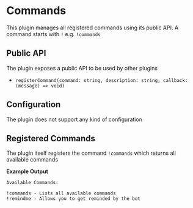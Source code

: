 # Commands

This plugin manages all registered commands using its public API. A command starts with `!` e.g. `!commands`

## Public API

The plugin exposes a public API to be used by other plugins

- `registerCommand(command: string, description: string, callback: (message) => void)`

## Configuration

The plugin does not support any kind of configuration

## Registered Commands

The plugin itself registers the command `!commands` which returns all available commands

**Example Output**

```
Available Commands:

!commands - Lists all available commands
!remindme - Allows you to get reminded by the bot
```
